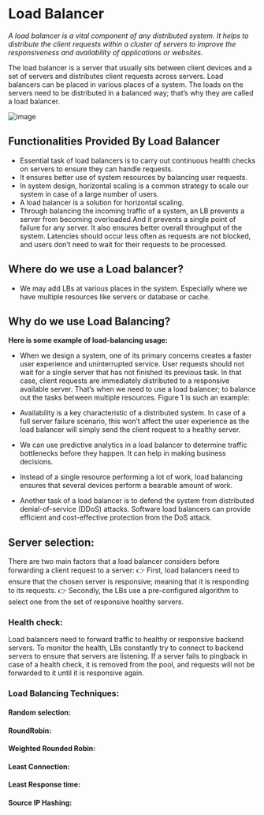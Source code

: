 # Load Balancer

*A load balancer is a vital component of any distributed system. It helps to distribute the client requests within a cluster of servers to improve the responsiveness and availability of applications or websites.*

The load balancer is a server that usually sits between client devices and a set of servers and distributes client requests across servers. Load balancers can be placed in various places of a system. The loads on the servers need to be distributed in a balanced way; that’s why they are called a load balancer.

![image](https://user-images.githubusercontent.com/33947539/147956520-fde81fa0-1dfe-410d-bea7-cef572d171c2.png)

## Functionalities Provided By Load Balancer

- Essential task of load balancers is to carry out continuous health checks on servers to ensure they can handle requests. 
- It ensures better use of system resources by balancing user requests. 
- In system design, horizontal scaling is a common strategy to scale our system in case of a large number of users. 
- A load balancer is a solution for horizontal scaling. 
- Through balancing the incoming traffic of a system, an LB prevents a server from becoming overloaded.And it prevents a single point of failure for any server. It also ensures better overall throughput of the system. Latencies should occur less often as requests are not blocked, and users don’t need to wait for their requests to be processed. 

## Where do we use a Load balancer?

- We may add LBs at various places in the system. Especially where we have multiple resources like servers or database or cache.

## Why do we use Load Balancing?

**Here is some example of load-balancing usage:**

- When we design a system, one of its primary concerns creates a faster user experience and uninterrupted service. User requests should not wait for a single server that has not finished its previous task. In that case, client requests are immediately distributed to a responsive available server. That’s when we need to use a load balancer; to balance out the tasks between multiple resources. Figure 1 is such an example:

- Availability is a key characteristic of a distributed system. In case of a full server failure scenario, this won’t affect the user experience as the load balancer will simply send the client request to a healthy server.

- We can use predictive analytics in a load balancer to determine traffic bottlenecks before they happen. It can help in making business decisions.

- Instead of a single resource performing a lot of work, load balancing ensures that several devices perform a bearable amount of work.

- Another task of a load balancer is to defend the system from distributed denial-of-service (DDoS) attacks. Software load balancers can provide efficient and cost-effective protection from the DoS attack.

## Server selection:

There are two main factors that a load balancer considers before forwarding a client request to a server:
  👉 First, load balancers need to ensure that the chosen server is responsive; meaning that it is responding to its requests.
👉 Secondly, the LBs use a pre-configured algorithm to select one from the set of responsive healthy servers.

### Health check: 
Load balancers need to forward traffic to healthy or responsive backend servers. To monitor the health, LBs constantly try to connect to backend servers to ensure that servers are listening. If a server fails to pingback in case of a health check, it is removed from the pool, and requests will not be forwarded to it until it is responsive again.

### Load Balancing Techniques:

#### Random selection:
#### RoundRobin:
#### Weighted Rounded Robin:
#### Least Connection:
#### Least Response time:
#### Source IP Hashing:


